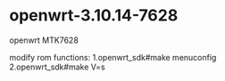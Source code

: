 # openwrt-3.10.14-7628
openwrt MTK7628

modify rom functions:
        1.openwrt_sdk#make menuconfig 
        2.openwrt_sdk#make V=s
